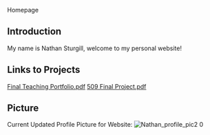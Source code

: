 Homepage

## Introduction

My name is Nathan Sturgill, welcome to my personal website!

## Links to Projects
[Final Teaching Portfolio.pdf](https://github.com/nathansturgill/nathansturgill.github.io/files/14214687/Final.Teaching.Portfolio.pdf)
[509 Final Project.pdf](https://github.com/nathansturgill/nathansturgill.github.io/files/14214689/509.Final.Project.pdf)


## Picture
Current Updated Profile Picture for Website:
![Nathan_profile_pic2 0](https://github.com/nathansturgill/nathansturgill.github.io/assets/147578367/14380679-4c41-489d-8b74-2fbecdfe9723)
